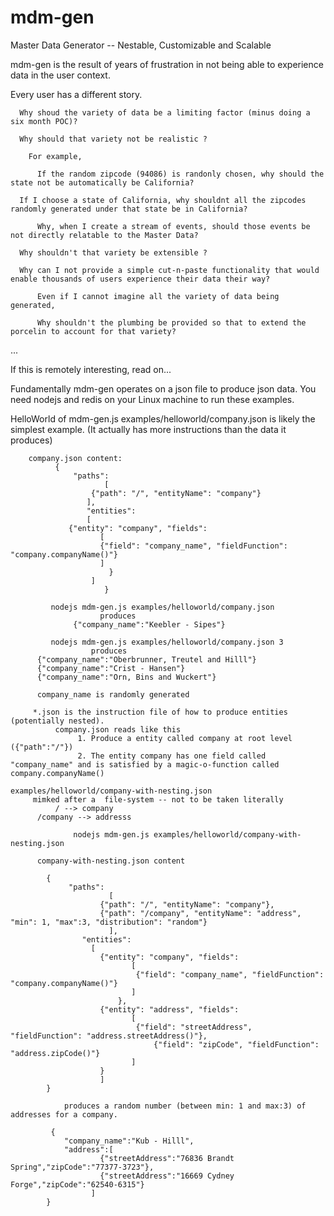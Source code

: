 # mdm-gen
Master Data Generator -- Nestable, Customizable and Scalable

mdm-gen is the result of years of frustration in not being able to experience data in the user context. 

Every user has a different story.

      Why shoud the variety of data be a limiting factor (minus doing a six month POC)?
      
      Why should that variety not be realistic ?
      
        For example,
	
          If the random zipcode (94086) is randonly chosen, why should the state not be automatically be California?

	  If I choose a state of California, why shouldnt all the zipcodes randomly generated under that state be in California?
	  
          Why, when I create a stream of events, should those events be not directly relatable to the Master Data?
	
      Why shouldn't that variety be extensible ?
      
	  Why can I not provide a simple cut-n-paste functionality that would enable thousands of users experience their data their way?
	
          Even if I cannot imagine all the variety of data being generated,
	
          Why shouldn't the plumbing be provided so that to extend the porcelin to account for that variety?
...

If this is remotely interesting, read on...

Fundamentally mdm-gen operates on a json file to produce json data. You need nodejs and redis on your Linux machine to run these examples.

HelloWorld of mdm-gen.js
       examples/helloworld/company.json
	    is likely the simplest example. (It actually has more instructions than the data it produces)

	    company.json content:
	 	      {
		          "paths": 
      		     	     [
	  		          {"path": "/", "entityName": "company"}
      			     ],
    			     "entities":
    			     [
				 {"entity": "company", "fields":
		 	  	 	    [
						{"field": "company_name", "fieldFunction": "company.companyName()"}
		 	  		    ]
		      	          }	
    			      ]
                         }
			 
             nodejs mdm-gen.js examples/helloworld/company.json
	                    produces
     	          {"company_name":"Keebler - Sipes"}

             nodejs mdm-gen.js examples/helloworld/company.json 3
	     	          produces
		  {"company_name":"Oberbrunner, Treutel and Hilll"}
		  {"company_name":"Crist - Hansen"}
		  {"company_name":"Orn, Bins and Wuckert"}

		  company_name is randomly generated

	     *.json is the instruction file of how to produce entities (potentially nested).
	          company.json reads like this
		  	       1. Produce a entity called company at root level ({"path":"/"})
			       2. The entity company has one field called "company_name" and is satisfied by a magic-o-function called company.companyName()
			       
	examples/helloworld/company-with-nesting.json
	     mimked after a  file-system -- not to be taken literally
	          / --> company
		  /company --> addresss

             	  nodejs mdm-gen.js examples/helloworld/company-with-nesting.json
		  
		  company-with-nesting.json content
		  
			{
				 "paths": 
      				 	  [
						{"path": "/", "entityName": "company"},
	 					{"path": "/company", "entityName": "address", "min": 1, "max":3, "distribution": "random"}
      					  ],
    				"entities":
					  [				
					  	{"entity": "company", "fields":
		 					   [
								{"field": "company_name", "fieldFunction": "company.companyName()"}
		 					   ]
					        },
						{"entity": "address", "fields":
		 					   [
								{"field": "streetAddress", "fieldFunction": "address.streetAddress()"},
		     						{"field": "zipCode", "fieldFunction": "address.zipCode()"}
		 					   ]
						}
    					]
			}

                produces a random number (between min: 1 and max:3) of addresses for a company.

			 {
				"company_name":"Kub - Hilll",
				"address":[
						{"streetAddress":"76836 Brandt Spring","zipCode":"77377-3723"},
						{"streetAddress":"16669 Cydney Forge","zipCode":"62540-6315"}
					  ]
			}

		